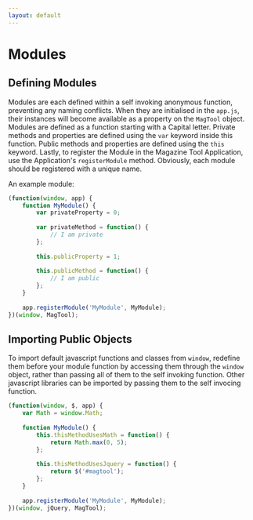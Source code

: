 ```yaml
---
layout: default
---
```


# Modules
<!-- [[TOC]] -->

## Defining Modules

Modules are each defined within a self invoking anonymous function, preventing any naming conflicts. When they are initialised in the `app.js`, their instances will become available as a property on the `MagTool` object. Modules are defined as a function starting with a Capital letter. Private methods and properties are defined using the `var` keyword inside this function. Public methods and properties are defined using the `this` keyword. Lastly, to register the Module in the Magazine Tool Application, use the Application's `registerModule` method. Obviously, each module should be registered with a unique name.

An example module:

```js
(function(window, app) {
    function MyModule() {
        var privateProperty = 0;
        
        var privateMethod = function() {
            // I am private
        };
        
        this.publicProperty = 1;
        
        this.publicMethod = function() {
            // I am public
        };
    }
 
    app.registerModule('MyModule', MyModule);
})(window, MagTool);

```

## Importing Public Objects

To import default javascript functions and classes from `window`, redefine them before your module function by accessing them through the `window` object, rather than passing all of them to the self invoking function. Other javascript libraries can be imported by passing them to the self invocing function.

```js
(function(window, $, app) {
    var Math = window.Math;
    
    function MyModule() {
        this.thisMethodUsesMath = function() {
            return Math.max(0, 5);
        };
        
        this.thisMethodUsesJquery = function() {
            return $('#magtool');
        };
    }
 
    app.registerModule('MyModule', MyModule);
})(window, jQuery, MagTool);

```
